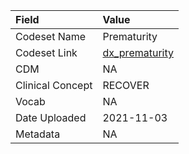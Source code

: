|Field            |Value          |
|:----------------|:--------------|
|Codeset Name     |Prematurity    |
|Codeset Link     |[dx_prematurity](https://github.com/PEDSnet/Variable-Dictionary/blob/main/conditions/dx_prematurity.csv)|
|CDM              |NA             |
|Clinical Concept |RECOVER        |
|Vocab            |NA             |
|Date Uploaded    |2021-11-03     |
|Metadata         |NA             |
